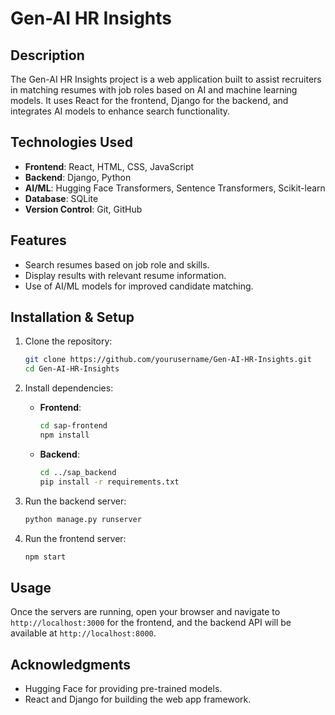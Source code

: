 # Gen-AI HR Insights

## Description
The Gen-AI HR Insights project is a web application built to assist recruiters in matching resumes with job roles based on AI and machine learning models. It uses React for the frontend, Django for the backend, and integrates AI models to enhance search functionality.

## Technologies Used
- **Frontend**: React, HTML, CSS, JavaScript
- **Backend**: Django, Python
- **AI/ML**: Hugging Face Transformers, Sentence Transformers, Scikit-learn
- **Database**: SQLite
- **Version Control**: Git, GitHub

## Features
- Search resumes based on job role and skills.
- Display results with relevant resume information.
- Use of AI/ML models for improved candidate matching.

## Installation & Setup
1. Clone the repository:
    ```bash
    git clone https://github.com/yourusername/Gen-AI-HR-Insights.git
    cd Gen-AI-HR-Insights
    ```

2. Install dependencies:
    - **Frontend**:
        ```bash
        cd sap-frontend
        npm install
        ```
    - **Backend**:
        ```bash
        cd ../sap_backend
        pip install -r requirements.txt
        ```

3. Run the backend server:
    ```bash
    python manage.py runserver
    ```

4. Run the frontend server:
    ```bash
    npm start
    ```

## Usage
Once the servers are running, open your browser and navigate to `http://localhost:3000` for the frontend, and the backend API will be available at `http://localhost:8000`.

## Acknowledgments
- Hugging Face for providing pre-trained models.
- React and Django for building the web app framework.
